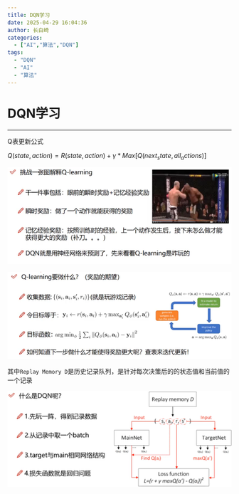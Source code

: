 ```yaml
---
title: DQN学习
date: 2025-04-29 16:04:36
author: 长白崎
categories:
  - ["AI","算法","DQN"]
tags:
  - "DQN"
  - "AI"
  - "算法"
---
```


# DQN学习

---



Q表更新公式

$Q(state,action)=R(state,action)+\gamma*Max[Q(next_state,all_actions)]$

![image-20250429164210987](./DQN学习/images/image-20250429164210987.png)

![image-20250429164302993](./DQN学习/images/image-20250429164302993.png)

其中`Replay Memory D`是历史记录队列，是针对每次决策后的的状态值和当前值的一个记录

![image-20250429170319680](./DQN学习/images/image-20250429170319680.png)